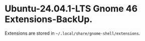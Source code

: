 # Ubuntu-24.04.1-LTS Gnome 46 Extensions-BackUp.

Extensions are stored in ```~/.local/share/gnome-shell/extensions```.
